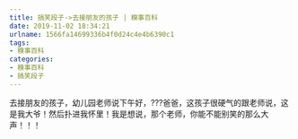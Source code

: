 ```yaml
---
title: 搞笑段子->去接朋友的孩子 | 糗事百科
date: 2019-11-02 18:34:21
urlname: 1566fa14699336b4f0d24c4e4b6390c1
tags: 
- 糗事百科
categories:
- 糗事百科
- 搞笑段子
---
```

去接朋友的孩子，幼儿园老师说下午好，???爸爸，这孩子很硬气的跟老师说，这是我大爷！然后扑进我怀里！我是想说，那个老师，你能不能别笑的那么大声！！！


